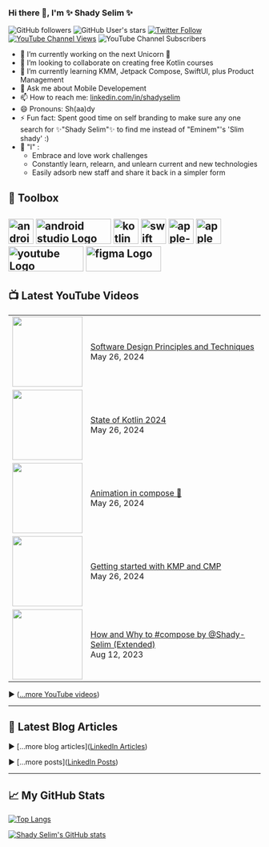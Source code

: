 ### Hi there 👋, I'm ✨ Shady Selim ✨
![GitHub followers](https://img.shields.io/github/followers/shady-selim?style=social) ![GitHub User's stars](https://img.shields.io/github/stars/shady-selim?style=social) <a href="https://twitter.com/dr_Shady_Selim" target="_blank">![Twitter Follow](https://img.shields.io/twitter/follow/dr_Shady_Selim?style=social)</a> <a href="https://www.youtube.com/@Shady-Selim" target="_blank">![YouTube Channel Views](https://img.shields.io/youtube/channel/views/UCxli98N2RGm8mvdFyuoBfZQ?style=social)</a> ![YouTube Channel Subscribers](https://img.shields.io/youtube/channel/subscribers/UCxli98N2RGm8mvdFyuoBfZQ?style=social)
<!--
**Shady-Selim/Shady-Selim** is a ✨ _special_ ✨ repository because its `README.md` (this file) appears on your GitHub profile.

Here are some ideas to get you started:

- 🤔 I’m looking for help with ...
-->
- 🔭 I’m currently working on the next Unicorn 🦄
- 👯 I’m looking to collaborate on creating free Kotlin courses
- 🌱 I’m currently learning KMM, Jetpack Compose, SwiftUI, plus Product Management
- 💬 Ask me about Mobile Developement
- 📫 How to reach me: [linkedin.com/in/shadyselim](https://www.linkedin.com/in/shadyselim)
- 😄 Pronouns: Sh(aa)dy
- ⚡ Fun fact: Spent good time on self branding to make sure any one search for ✨"Shady Selim"✨ to find me instead of "Eminem"'s 'Slim shady'  :)
- 🤔 "I" :
  - Embrace and love work challenges
  - Constantly learn, relearn, and unlearn current and new technologies
  - Easily adsorb new staff and share it back in a simpler form

## 🧰 Toolbox

<img src="https://cdn.worldvectorlogo.com/logos/android-logomark.svg" alt="android Logo" width="50" height="50"/> <img src="https://cdn.worldvectorlogo.com/logos/android-studio-logo.svg" alt="android studio Logo" width="150" height="50"/> <img src="https://cdn.worldvectorlogo.com/logos/kotlin-2.svg" alt="kotlin Logo" width="50" height="50"/> <img src="https://cdn.worldvectorlogo.com/logos/swift-15.svg" alt="swift Logo" width="50" height="50"/> <img src="https://cdn.worldvectorlogo.com/logos/apple-ios.svg" alt="apple-ios Logo" width="50" height="50"/> <img src="https://cdn.worldvectorlogo.com/logos/apple.svg" alt="apple Logo" width="50" height="50"/> <img src="https://cdn.worldvectorlogo.com/logos/youtube.svg" alt="youtube Logo" width="150" height="50"/> <img src="https://cdn.worldvectorlogo.com/logos/figma-5.svg" alt="figma Logo" width="150" height="50"/> 
         <!-- https://cdn.jsdelivr.net/gh/devicons/devicon/icons//androidstudio-original.svg -->
---

## 📺 Latest YouTube Videos
<table>
<!-- YOUTUBE-VIDEOS-LIST:START --><tr><td><a href="https://www.youtube.com/watch?v=m58XzYViel4"><img width="140px" src="http://img.youtube.com/vi/m58XzYViel4/maxresdefault.jpg"></a></td>
<td><a href="https://www.youtube.com/watch?v=m58XzYViel4">Software Design Principles and Techniques</a><br/>May 26, 2024</td></tr>
<tr><td><a href="https://www.youtube.com/watch?v=0DZqadqtvGg"><img width="140px" src="http://img.youtube.com/vi/0DZqadqtvGg/maxresdefault.jpg"></a></td>
<td><a href="https://www.youtube.com/watch?v=0DZqadqtvGg">State of Kotlin 2024</a><br/>May 26, 2024</td></tr>
<tr><td><a href="https://www.youtube.com/watch?v=FxvrTgneNis"><img width="140px" src="http://img.youtube.com/vi/FxvrTgneNis/maxresdefault.jpg"></a></td>
<td><a href="https://www.youtube.com/watch?v=FxvrTgneNis">Animation in compose 🌟</a><br/>May 26, 2024</td></tr>
<tr><td><a href="https://www.youtube.com/watch?v=3d7TE1jb938"><img width="140px" src="http://img.youtube.com/vi/3d7TE1jb938/maxresdefault.jpg"></a></td>
<td><a href="https://www.youtube.com/watch?v=3d7TE1jb938">Getting started with KMP and CMP</a><br/>May 26, 2024</td></tr>
<tr><td><a href="https://www.youtube.com/watch?v=2YcYWDZJ2hQ"><img width="140px" src="http://img.youtube.com/vi/2YcYWDZJ2hQ/maxresdefault.jpg"></a></td>
<td><a href="https://www.youtube.com/watch?v=2YcYWDZJ2hQ">How and Why to #compose by @Shady-Selim  &lpar;Extended&rpar;</a><br/>Aug 12, 2023</td></tr>
<!-- YOUTUBE-VIDEOS-LIST:END -->
</table>

▶ ([...more YouTube videos](https://www.youtube.com/c/ShadySelimTube?view_as=subscribe&sub_confirmation=1))

---

## 📘 Latest Blog Articles
<!-- 
< BLOG-POST-LIST:START >
< BLOG-POST-LIST:END >
 -->
▶ [...more blog articles]([LinkedIn Articles](https://www.linkedin.com/in/shadyselim/recent-activity/articles/))

▶ [...more posts]([LinkedIn Posts](https://www.linkedin.com/in/shadyselim/recent-activity/all/))

---

## &#x1f4c8; My GitHub Stats
[![Top Langs](https://github-readme-stats.vercel.app/api/top-langs/?username=Shady-Selim&hide=html,css&theme=dracula)](https://github.com/Shady-Selim/github-readme-stats)

[![Shady Selim's GitHub stats](https://github-readme-stats.vercel.app/api?username=Shady-Selim&theme=radical)](https://github.com/Shady-Selim/github-readme-stats)
